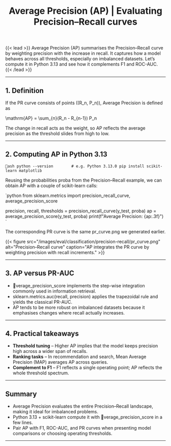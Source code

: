 ﻿---
title: "Average Precision (AP) | Evaluating Precision–Recall curves"
linkTitle: "Average Precision"
seo_title: "Average Precision (AP) | Evaluating Precision–Recall curves"
pre: "4.3.9 "
weight: 9
---

{{< lead >}}
Average Precision (AP) summarises the Precision–Recall curve by weighting precision with the increase in recall. It captures how a model behaves across all thresholds, especially on imbalanced datasets. Let’s compute it in Python 3.13 and see how it complements F1 and ROC-AUC.
{{< /lead >}}

---

## 1. Definition

If the PR curve consists of points \((R_n, P_n)\), Average Precision is defined as


\mathrm{AP} = \sum_{n}(R_n - R_{n-1}) P_n


The change in recall acts as the weight, so AP reflects the average precision as the threshold slides from high to low.

---

## 2. Computing AP in Python 3.13

`ash
python --version        # e.g. Python 3.13.0
pip install scikit-learn matplotlib
`

Reusing the probabilities proba from the Precision–Recall example, we can obtain AP with a couple of scikit-learn calls:

`python
from sklearn.metrics import precision_recall_curve, average_precision_score

precision, recall, thresholds = precision_recall_curve(y_test, proba)
ap = average_precision_score(y_test, proba)
print(f"Average Precision: {ap:.3f}")
`

The corresponding PR curve is the same pr_curve.png we generated earlier.

{{< figure src="/images/eval/classification/precision-recall/pr_curve.png" alt="Precision–Recall curve" caption="AP integrates the PR curve by weighting precision with recall increments." >}}

---

## 3. AP versus PR-AUC

- verage_precision_score implements the step-wise integration commonly used in information retrieval.
- sklearn.metrics.auc(recall, precision) applies the trapezoidal rule and yields the classical PR-AUC.
- AP tends to be more robust on imbalanced datasets because it emphasises changes where recall actually increases.

---

## 4. Practical takeaways

- **Threshold tuning** – Higher AP implies that the model keeps precision high across a wider span of recalls.
- **Ranking tasks** – In recommendation and search, Mean Average Precision (MAP) averages AP across queries.
- **Complement to F1** – F1 reflects a single operating point; AP reflects the whole threshold spectrum.

---

## Summary

- Average Precision evaluates the entire Precision–Recall landscape, making it ideal for imbalanced problems.
- Python 3.13 + scikit-learn compute it with verage_precision_score in a few lines.
- Pair AP with F1, ROC-AUC, and PR curves when presenting model comparisons or choosing operating thresholds.
---
